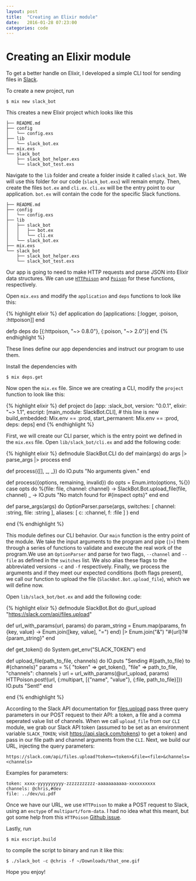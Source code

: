 ```yaml
---
layout: post
title:  "Creating an Elixir module"
date:   2016-01-28 07:23:00
categories: code
---
```



Creating an Elixir module
=========================

To get a better handle on Elixir, I developed a simple CLI tool for sending files in [Slack](https://slack.com/).

To create a new project, run

    $ mix new slack_bot

This creates a new Elixir project which looks like this

    ├── README.md
    ├── config
    │   └── config.exs
    ├── lib
    │   └── slack_bot.ex
    ├── mix.exs
    └── slack_bot
        ├── slack_bot_helper.exs
        └── slack_bot_test.exs

Navigate to the `lib` folder and create a folder inside it called `slack_bot`. We will use this folder for our code (`slack_bot.exs`) will remain empty. Then, create the files `bot.ex` and `cli.ex`. `cli.ex` will be the entry point to our application. `bot.ex` will contain the code for the specific Slack functions.

    ├── README.md
    ├── config
    │   └── config.exs
    ├── lib
    │   ├── slack_bot
    │   │   ├── bot.ex
    │   │   └── cli.ex
    │   └── slack_bot.ex
    ├── mix.exs
    └── slack_bot
        ├── slack_bot_helper.exs
        └── slack_bot_test.exs

Our app is going to need to make HTTP requests and parse JSON into Elixir data structures. We can use [`HTTPoison`](https://github.com/edgurgel/httpoison) and [`Poison`](https://github.com/devinus/poison) for these functions, respectively.

Open `mix.exs` and modify the `application` and `deps` functions to look like this:

{% highlight elixir %}
def application do
  [applications: [:logger, :poison, :httpoison]]
end

defp deps do
  [{:httpoison, "~> 0.8.0"}, {:poison, "~> 2.0"}]
end
{% endhighlight %}

These lines define our app dependencies and instruct our program to use them.

Install the dependencies with

    $ mix deps.get

Now open the `mix.ex` file. Since we are creating a CLI, modify the `project` function to look like this:

{% highlight elixir %}
def project do
  [app: :slack_bot,
   version: "0.0.1",
   elixir: "~> 1.1",
   escript: [main_module: SlackBot.CLI], # this line is new
   build_embedded: Mix.env == :prod,
   start_permanent: Mix.env == :prod,
   deps: deps]
end
{% endhighlight %}

First, we will create our CLI parser, which is the entry point we defined in the `mix.exs` file. Open `lib/slack_bot/cli.ex` and add the following code:

{% highlight elixir %}
defmodule SlackBot.CLI do
  def main(args) do
    args |> parse_args |> process
  end

  def process({[], _, _}) do
    IO.puts "No arguments given."
  end

  def process({options, remaining, invalid}) do
    opts = Enum.into(options, %{})
    case opts do
      %{file: file, channel: channel} ->
        SlackBot.Bot.upload_file(file, channel)
      _ ->
        IO.puts "No match found for #{inspect opts}"
    end
  end

  def parse_args(args) do
    OptionParser.parse(args,
      switches: [
        channel: :string,
        file: :string
      ],
      aliases: [
        c: :channel,
        f: :file
      ]
    )
  end

end
{% endhighlight %}

This module defines our CLI behavior. Our `main` function is the entry point of the module. We take the input arguments to the program and pipe (`|>`) them through a series of functions to validate and execute the real work of the program.We use an `OptionParser` and parse for two flags, `--channel` and `--file` as defined in the `switches` list. We also alias these flags to the abbreviated versions `-c` and `-f` respectively. Finally, we process the arguments and if they meet our expected conditions (both flags present), we call our function to upload the file (`SlackBot.Bot.upload_file`), which we will define now.

Open `lib/slack_bot/bot.ex` and add the following code:

{% highlight elixir %}
defmodule SlackBot.Bot do
  @url_upload "https://slack.com/api/files.upload"

  def url_with_params(url, params) do
    param_string = Enum.map(params, fn {key, value} -> Enum.join([key, value], "=") end)
    |> Enum.join("&")
    "#{url}?#{param_string}"
  end

  def get_token() do
    System.get_env("SLACK_TOKEN")
  end

  def upload_file(path_to_file, channels) do
    IO.puts "Sending #{path_to_file} to #{channels}"
    params = %{
      "token" => get_token(),
      "file" => path_to_file,
      "channels": channels
    }
    url = url_with_params(@url_upload, params)
    HTTPoison.post!(url, {:multipart, [{"name", "value"}, {:file, path_to_file}]})
    IO.puts "Sent!"
  end

end
{% endhighlight %}

According to the Slack API documentation for [files.upload](https://api.slack.com/methods/files.upload) pass three query parameters in our POST request to their API: a token, a file and a comma seperated value list of channels. When we call `upload_file` from our `CLI` module, we grab our Slack API token (assumed to be set as an environment variable `SLACK_TOKEN`; visit https://api.slack.com/tokens) to get a token) and pass in our file path and channel arguments from the `CLI`. Next, we build our URL, injecting the query parameters:

    https://slack.com/api/files.upload?token=<token>&file=<file>&channels=<channels>

Examples for parameters:
  
    token: xxxx-yyyyyyyyyy-zzzzzzzzzzz-aaaaaaaaaaa-xxxxxxxxxx
    channels: @chris,#dev
    file: ../dev/ui.pdf

Once we have our URL, we use `HTTPoison` to make a POST request to Slack, using an `enctype` of `multipart/form-data`. I had no idea what this meant, but got some help from this `HTTPoison` [Github issue](https://github.com/edgurgel/httpoison/issues/47).

Lastly, run

    $ mix escript.build

to compile the script to binary and run it like this:

    $ ./slack_bot -c @chris -f ~/Downloads/that_one.gif

Hope you enjoy!


